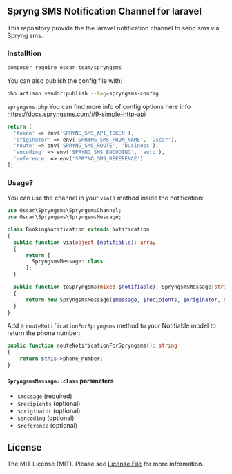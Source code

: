 ## Spryng SMS Notification Channel for laravel

This repository provide the the laravel notification channel to send sms via Spryng sms.

### Installtion
```bash
composer require oscar-team/spryngsms
```

You can also publish the config file with:

```bash
php artisan vendor:publish --tag=spryngsms-config
```

```spryngsms.php``` You can find more info of config options here info https://docs.spryngsms.com/#9-simple-http-api

```php
return [
  'token' => env('SPRYNG_SMS_API_TOKEN'),
  'originator' => env('SPRYNG_SMS_FROM_NAME', 'Oscar'),
  'route' => env('SPRYNG_SMS_ROUTE', 'business'),
  'encoding' => env('SPRYNG_SMS_ENCODING', 'auto'),
  'reference' => env('SPRYNG_SMS_REFERENCE')
];
```

### Usage?


You can use the channel in your ```via()``` method inside the notification:


```php
use Oscar\Spryngsms\SpryngsmsChannel;
use Oscar\Spryngsms\SpryngsmsMessage;

class BookingNotification extends Notification
{
  public function via(object $notifiable): array
  {
      return [
        SpryngsmsMessage::class
      ];
  }

  public function toSpryngsms(mixed $notifiable): SpryngsmsMessage|string
  {
      return new SpryngsmsMessage($message, $recipients, $originator, $encoding, $route, $reference);
  }
}
```

Add a `routeNotificationForSpryngsms` method to your Notifiable model to return the phone number:

```php
public function routeNotificationForSpryngsms(): string
{
    return $this->phone_number;
}
```

#### ```SpryngsmsMessage::class``` parameters
* ```$message``` (required)
* ```$recipients``` (optional)
* ```$originator``` (optional)
* ```$encoding``` (optional)
* ```$reference``` (optional)

## License

The MIT License (MIT). Please see [License File](LICENSE.md) for more information.
